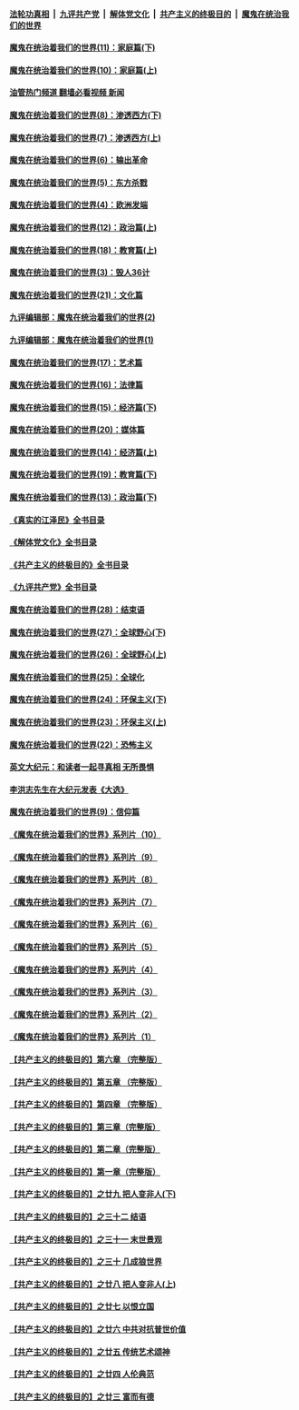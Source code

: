 ####  [法轮功真相](../../../../basic/blob/master/README.md?t=01130412) &nbsp;|&nbsp; [九评共产党](../../../../9ping.md/blob/master/README.md?t=01130412) &nbsp;|&nbsp; [解体党文化](../../../../jtdwh.md/blob/master/README.md?t=01130412)  &nbsp;|&nbsp; [共产主义的终极目的](../../../../gczydzjmd.md/blob/master/README.md?t=01130412) &nbsp;|&nbsp; [魔鬼在统治我们的世界](../../../../mgztzwmdsj.md/blob/master/README.md?t=01130412) 

#### [魔鬼在统治着我们的世界(11)：家庭篇(下)](../pages/nsc422/n10440961.md?t=01130412) 

#### [魔鬼在统治着我们的世界(10)：家庭篇(上)](../pages/nsc422/n10435448.md?t=01130412) 

#### [油管热门频道 翻墙必看视频 新闻](http://129.146.143.75:81/youtube.html?01130412)

#### [魔鬼在统治着我们的世界(8)：渗透西方(下)](../pages/nsc422/n10429603.md?t=01130412) 

#### [魔鬼在统治着我们的世界(7)：渗透西方(上)](../pages/nsc422/n10426013.md?t=01130412) 

#### [魔鬼在统治着我们的世界(6)：输出革命](../pages/nsc422/n10421536.md?t=01130412) 

#### [魔鬼在统治着我们的世界(5)：东方杀戮](../pages/nsc422/n10417707.md?t=01130412) 

#### [魔鬼在统治着我们的世界(4)：欧洲发端](../pages/nsc422/n10414890.md?t=01130412) 

#### [魔鬼在统治着我们的世界(12)：政治篇(上)](../pages/nsc422/n10444576.md?t=01130412) 

#### [魔鬼在统治着我们的世界(18)：教育篇(上)](../pages/nsc422/n10526970.md?t=01130412) 

#### [魔鬼在统治着我们的世界(3)：毁人36计](../pages/nsc422/n10411583.md?t=01130412) 

#### [魔鬼在统治着我们的世界(21)：文化篇](../pages/nsc422/n10597706.md?t=01130412) 

#### [九评编辑部：魔鬼在统治着我们的世界(2)](../pages/nsc422/n10410036.md?t=01130412) 

#### [九评编辑部：魔鬼在统治着我们的世界(1)](../pages/nsc422/n10406825.md?t=01130412) 

#### [魔鬼在统治着我们的世界(17)：艺术篇](../pages/nsc422/n10499093.md?t=01130412) 

#### [魔鬼在统治着我们的世界(16)：法律篇](../pages/nsc422/n10485969.md?t=01130412) 

#### [魔鬼在统治着我们的世界(15)：经济篇(下)](../pages/nsc422/n10469975.md?t=01130412) 

#### [魔鬼在统治着我们的世界(20)：媒体篇](../pages/nsc422/n10586579.md?t=01130412) 

#### [魔鬼在统治着我们的世界(14)：经济篇(上)](../pages/nsc422/n10457370.md?t=01130412) 

#### [魔鬼在统治着我们的世界(19)：教育篇(下)](../pages/nsc422/n10564808.md?t=01130412) 

#### [魔鬼在统治着我们的世界(13)：政治篇(下)](../pages/nsc422/n10448270.md?t=01130412) 

#### [《真实的江泽民》全书目录](../pages/nsc422/n13721399.md?t=01130412) 

#### [《解体党文化》全书目录](../pages/nsc422/n13721157.md?t=01130412) 

#### [《共产主义的终极目的》全书目录](../pages/nsc422/n13721048.md?t=01130412) 

#### [《九评共产党》全书目录](../pages/nsc422/n13708085.md?t=01130412) 

#### [魔鬼在统治着我们的世界(28)：结束语](../pages/nsc422/n10936246.md?t=01130412) 

#### [魔鬼在统治着我们的世界(27)：全球野心(下)](../pages/nsc422/n10928319.md?t=01130412) 

#### [魔鬼在统治着我们的世界(26)：全球野心(上)](../pages/nsc422/n10900318.md?t=01130412) 

#### [魔鬼在统治着我们的世界(25)：全球化](../pages/nsc422/n10788205.md?t=01130412) 

#### [魔鬼在统治着我们的世界(24)：环保主义(下)](../pages/nsc422/n10695307.md?t=01130412) 

#### [魔鬼在统治着我们的世界(23)：环保主义(上)](../pages/nsc422/n10688613.md?t=01130412) 

#### [魔鬼在统治着我们的世界(22)：恐怖主义](../pages/nsc422/n10614727.md?t=01130412) 

#### [英文大纪元：和读者一起寻真相 无所畏惧](../pages/nsc422/n12542027.md?t=01130412) 

#### [李洪志先生在大纪元发表《大选》](../pages/nsc422/n12534746.md?t=01130412) 

#### [魔鬼在统治着我们的世界(9)：信仰篇](../pages/nsc422/n10432159.md?t=01130412) 

#### [《魔鬼在统治着我们的世界》系列片（10）](../pages/nsc422/n12292670.md?t=01130412) 

#### [《魔鬼在统治着我们的世界》系列片（9）](../pages/nsc422/n12290859.md?t=01130412) 

#### [《魔鬼在统治着我们的世界》系列片（8）](../pages/nsc422/n12287445.md?t=01130412) 

#### [《魔鬼在统治着我们的世界》系列片（7）](../pages/nsc422/n12283425.md?t=01130412) 

#### [《魔鬼在统治着我们的世界》系列片（6）](../pages/nsc422/n12282314.md?t=01130412) 

#### [《魔鬼在统治着我们的世界》系列片（5）](../pages/nsc422/n12281419.md?t=01130412) 

#### [《魔鬼在统治着我们的世界》系列片（4）](../pages/nsc422/n12274024.md?t=01130412) 

#### [《魔鬼在统治着我们的世界》系列片（3）](../pages/nsc422/n12271322.md?t=01130412) 

#### [《魔鬼在统治着我们的世界》系列片（2）](../pages/nsc422/n12269049.md?t=01130412) 

#### [《魔鬼在统治着我们的世界》系列片（1）](../pages/nsc422/n12267575.md?t=01130412) 

#### [【共产主义的终极目的】第六章 （完整版）](../pages/nsc422/n11428913.md?t=01130412) 

#### [【共产主义的终极目的】第五章 （完整版）](../pages/nsc422/n11428912.md?t=01130412) 

#### [【共产主义的终极目的】第四章 （完整版）](../pages/nsc422/n11428907.md?t=01130412) 

#### [【共产主义的终极目的】第三章（完整版）](../pages/nsc422/n11428848.md?t=01130412) 

#### [【共产主义的终极目的】第二章（完整版）](../pages/nsc422/n11428831.md?t=01130412) 

#### [【共产主义的终极目的】第一章（完整版）](../pages/nsc422/n11417651.md?t=01130412) 

#### [【共产主义的终极目的】之廿九 把人变非人(下)](../pages/nsc422/n11344140.md?t=01130412) 

#### [【共产主义的终极目的】之三十二 结语](../pages/nsc422/n11360535.md?t=01130412) 

#### [【共产主义的终极目的】之三十一 末世景观](../pages/nsc422/n11351129.md?t=01130412) 

#### [【共产主义的终极目的】之三十 几成狼世界](../pages/nsc422/n11348280.md?t=01130412) 

#### [【共产主义的终极目的】之廿八 把人变非人(上)](../pages/nsc422/n11340492.md?t=01130412) 

#### [【共产主义的终极目的】之廿七 以恨立国](../pages/nsc422/n11336944.md?t=01130412) 

#### [【共产主义的终极目的】之廿六 中共对抗普世价值](../pages/nsc422/n11324785.md?t=01130412) 

#### [【共产主义的终极目的】之廿五 传统艺术颂神](../pages/nsc422/n11296396.md?t=01130412) 

#### [【共产主义的终极目的】之廿四 人伦典范](../pages/nsc422/n11296397.md?t=01130412) 

#### [【共产主义的终极目的】之廿三 富而有德](../pages/nsc422/n11283598.md?t=01130412) 

<img src='http://gfw-breaker.win/goodnews/indexes/nsc422.md' width='0px' height='0px'/>
